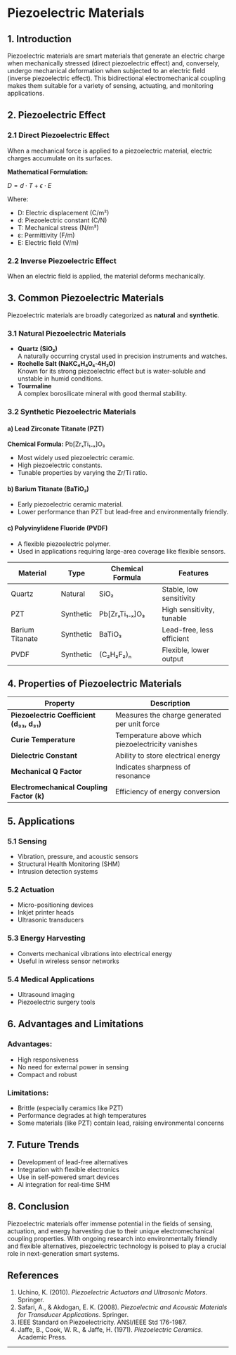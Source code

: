 # Piezoelectric Materials

## 1. Introduction

Piezoelectric materials are smart materials that generate an electric charge when mechanically stressed (direct piezoelectric effect) and, conversely, undergo mechanical deformation when subjected to an electric field (inverse piezoelectric effect). This bidirectional electromechanical coupling makes them suitable for a variety of sensing, actuating, and monitoring applications.

## 2. Piezoelectric Effect

### 2.1 Direct Piezoelectric Effect

When a mechanical force is applied to a piezoelectric material, electric charges accumulate on its surfaces.

**Mathematical Formulation:**

$D = d \cdot T + \epsilon \cdot E$

Where:

- D: Electric displacement (C/m²)
- d: Piezoelectric constant (C/N)
- T: Mechanical stress (N/m²)
- ε: Permittivity (F/m)
- E: Electric field (V/m)

### 2.2 Inverse Piezoelectric Effect
When an electric field is applied, the material deforms mechanically.

## 3. Common Piezoelectric Materials

Piezoelectric materials are broadly categorized as **natural** and **synthetic**.

### 3.1 Natural Piezoelectric Materials
- **Quartz (SiO₂)**  
  A naturally occurring crystal used in precision instruments and watches.
- **Rochelle Salt (NaKC₄H₄O₆·4H₂O)**  
  Known for its strong piezoelectric effect but is water-soluble and unstable in humid conditions.
- **Tourmaline**  
  A complex borosilicate mineral with good thermal stability.

### 3.2 Synthetic Piezoelectric Materials

#### a) **Lead Zirconate Titanate (PZT)**  
**Chemical Formula:** Pb[ZrₓTi₁₋ₓ]O₃  
- Most widely used piezoelectric ceramic.  
- High piezoelectric constants.  
- Tunable properties by varying the Zr/Ti ratio.

#### b) **Barium Titanate (BaTiO₃)**  
- Early piezoelectric ceramic material.  
- Lower performance than PZT but lead-free and environmentally friendly.

#### c) **Polyvinylidene Fluoride (PVDF)**  
- A flexible piezoelectric polymer.  
- Used in applications requiring large-area coverage like flexible sensors.

| Material | Type | Chemical Formula | Features |
|---------|------|------------------|----------|
| Quartz | Natural | SiO₂ | Stable, low sensitivity |
| PZT | Synthetic | Pb[ZrₓTi₁₋ₓ]O₃ | High sensitivity, tunable |
| Barium Titanate | Synthetic | BaTiO₃ | Lead-free, less efficient |
| PVDF | Synthetic | (C₂H₂F₂)ₙ | Flexible, lower output |

## 4. Properties of Piezoelectric Materials

| Property | Description |
|----------|-------------|
| **Piezoelectric Coefficient (d₃₃, d₃₁)** | Measures the charge generated per unit force |
| **Curie Temperature** | Temperature above which piezoelectricity vanishes |
| **Dielectric Constant** | Ability to store electrical energy |
| **Mechanical Q Factor** | Indicates sharpness of resonance |
| **Electromechanical Coupling Factor (k)** | Efficiency of energy conversion |

## 5. Applications

### 5.1 Sensing
- Vibration, pressure, and acoustic sensors
- Structural Health Monitoring (SHM)
- Intrusion detection systems

### 5.2 Actuation
- Micro-positioning devices
- Inkjet printer heads
- Ultrasonic transducers

### 5.3 Energy Harvesting
- Converts mechanical vibrations into electrical energy
- Useful in wireless sensor networks

### 5.4 Medical Applications
- Ultrasound imaging
- Piezoelectric surgery tools

## 6. Advantages and Limitations

### Advantages:
- High responsiveness
- No need for external power in sensing
- Compact and robust

### Limitations:
- Brittle (especially ceramics like PZT)
- Performance degrades at high temperatures
- Some materials (like PZT) contain lead, raising environmental concerns

## 7. Future Trends
- Development of lead-free alternatives
- Integration with flexible electronics
- Use in self-powered smart devices
- AI integration for real-time SHM

## 8. Conclusion

Piezoelectric materials offer immense potential in the fields of sensing, actuation, and energy harvesting due to their unique electromechanical coupling properties. With ongoing research into environmentally friendly and flexible alternatives, piezoelectric technology is poised to play a crucial role in next-generation smart systems.

## References

1. Uchino, K. (2010). *Piezoelectric Actuators and Ultrasonic Motors*. Springer.
2. Safari, A., & Akdogan, E. K. (2008). *Piezoelectric and Acoustic Materials for Transducer Applications*. Springer.
3. IEEE Standard on Piezoelectricity. ANSI/IEEE Std 176-1987.
4. Jaffe, B., Cook, W. R., & Jaffe, H. (1971). *Piezoelectric Ceramics*. Academic Press.

---
